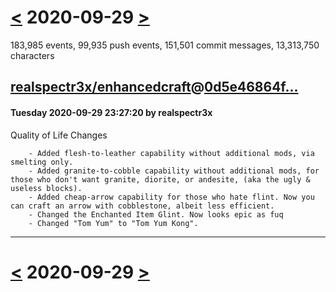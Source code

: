 # [<](2020-09-28.md) 2020-09-29 [>](2020-09-30.md)

183,985 events, 99,935 push events, 151,501 commit messages, 13,313,750 characters


## [realspectr3x/enhancedcraft](https://github.com/realspectr3x/enhancedcraft)@[0d5e46864f...](https://github.com/realspectr3x/enhancedcraft/commit/0d5e46864fcdd0c2b21d5593a0ad0c5faa6ebac6)
#### Tuesday 2020-09-29 23:27:20 by realspectr3x

Quality of Life Changes

        - Added flesh-to-leather capability without additional mods, via smelting only.
        - Added granite-to-cobble capability without additional mods, for those who don't want granite, diorite, or andesite, (aka the ugly & useless blocks).
        - Added cheap-arrow capability for those who hate flint. Now you can craft an arrow with cobblestone, albeit less efficient.
        - Changed the Enchanted Item Glint. Now looks epic as fuq
        - Changed "Tom Yum" to "Tom Yum Kong".

---

# [<](2020-09-28.md) 2020-09-29 [>](2020-09-30.md)

